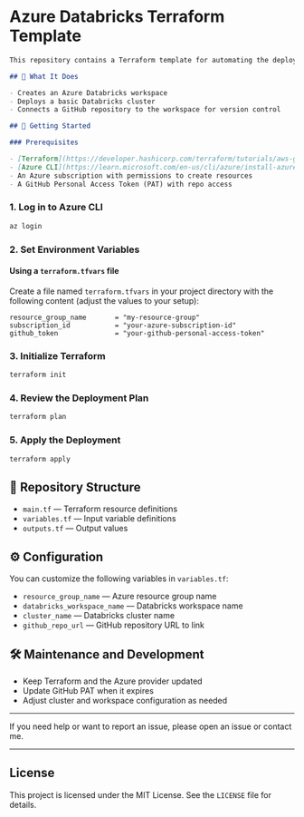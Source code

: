
# Azure Databricks Terraform Template
```markdown
This repository contains a Terraform template for automating the deployment of an Azure Databricks workspace, cluster, and Git repository integration. It is designed for quick and repeatable setup of a Databricks environment using infrastructure as code.

## 🧩 What It Does

- Creates an Azure Databricks workspace  
- Deploys a basic Databricks cluster  
- Connects a GitHub repository to the workspace for version control  

## 🚀 Getting Started

### Prerequisites

- [Terraform](https://developer.hashicorp.com/terraform/tutorials/aws-get-started/install-cli) installed  
- [Azure CLI](https://learn.microsoft.com/en-us/cli/azure/install-azure-cli) installed and logged in  
- An Azure subscription with permissions to create resources  
- A GitHub Personal Access Token (PAT) with repo access  
```
### 1. Log in to Azure CLI
```bash
az login
```

### 2. Set Environment Variables

#### Using a `terraform.tfvars` file

Create a file named `terraform.tfvars` in your project directory with the following content (adjust the values to your setup):

```hcl
resource_group_name       = "my-resource-group"
subscription_id           = "your-azure-subscription-id"
github_token              = "your-github-personal-access-token"
```

### 3. Initialize Terraform

```bash
terraform init
```

### 4. Review the Deployment Plan

```bash
terraform plan
```

### 5. Apply the Deployment

```bash
terraform apply
```

## 📂 Repository Structure

- `main.tf` — Terraform resource definitions  
- `variables.tf` — Input variable definitions  
- `outputs.tf` — Output values  

## ⚙️ Configuration

You can customize the following variables in `variables.tf`:

- `resource_group_name` — Azure resource group name  
- `databricks_workspace_name` — Databricks workspace name  
- `cluster_name` — Databricks cluster name  
- `github_repo_url` — GitHub repository URL to link  

## 🛠️ Maintenance and Development

- Keep Terraform and the Azure provider updated  
- Update GitHub PAT when it expires  
- Adjust cluster and workspace configuration as needed  

---

If you need help or want to report an issue, please open an issue or contact me.

---

## License

This project is licensed under the MIT License. See the `LICENSE` file for details.
